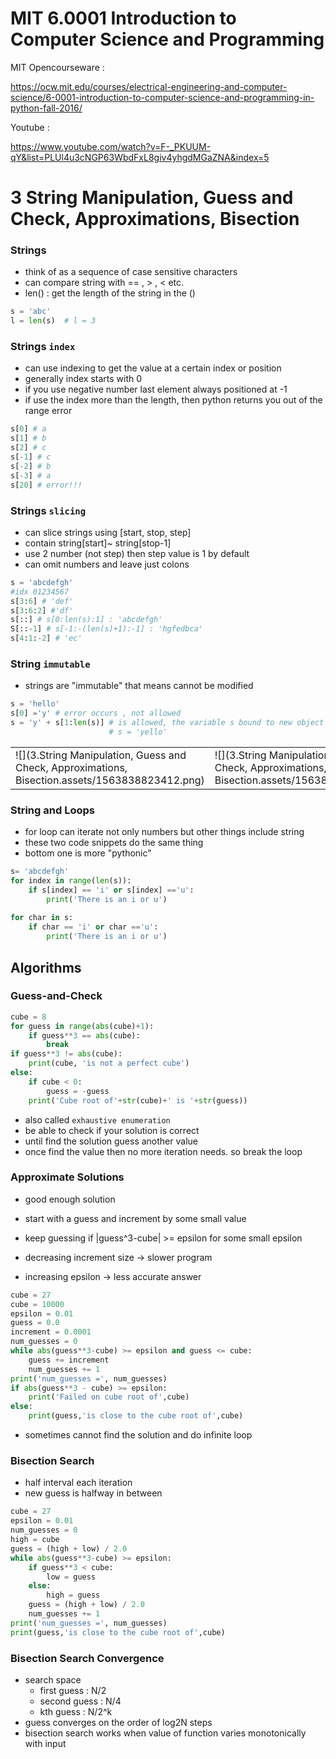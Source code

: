 # MIT 6.0001 Introduction to Computer Science and Programming

MIT Opencourseware : 

https://ocw.mit.edu/courses/electrical-engineering-and-computer-science/6-0001-introduction-to-computer-science-and-programming-in-python-fall-2016/

Youtube : 

https://www.youtube.com/watch?v=F-_PKUUM-qY&list=PLUl4u3cNGP63WbdFxL8giv4yhgdMGaZNA&index=5

 # 3 String Manipulation, Guess and Check, Approximations, Bisection

###  Strings

- think of as a sequence of case sensitive characters
- can compare string with == , > , < etc.
- len() : get the length of the string in the () 

``` py
s = 'abc'
l = len(s)  # l = 3
```



### Strings `index`

- can use indexing to get the value at a certain index or position 
- generally index starts with 0 
- if you use negative number last element always positioned at -1
- if use the index more than the length, then python returns you out of the range error

``` python
s[0] # a
s[1] # b
s[2] # c
s[-1] # c
s[-2] # b
s[-3] # a
s[20] # error!!!
```



### Strings `slicing`

- can slice strings using [start, stop, step]
- contain string[start]~ string[stop-1]
- use 2 number (not step) then step value is 1 by default
- can omit numbers and leave just colons

``` python
s = 'abcdefgh'
#idx 01234567
s[3:6] # 'def'
s[3:6:2] #'df' 
s[::] # s[0:len(s):1] : 'abcdefgh'
S[::-1] # s[-1:-(len(s)+1):-1] : 'hgfedbca'
s[4:1:-2] # 'ec'
```



### String `immutable`

- strings are "immutable"  that means cannot be modified

``` python
s = 'hello'
s[0] ='y' # error occurs , not allowed
s = 'y' + s[1:len(s)] # is allowed, the variable s bound to new object 
                      # s = 'yello'
```

|                                                              |                                                              |                                                              |
| ------------------------------------------------------------ | ------------------------------------------------------------ | ------------------------------------------------------------ |
| ![](3.String Manipulation, Guess and Check, Approximations, Bisection.assets/1563838823412.png) | ![](3.String Manipulation, Guess and Check, Approximations, Bisection.assets/1563838889453.png) | ![](3.String Manipulation, Guess and Check, Approximations, Bisection.assets/1563838862189.png) |



### String and Loops

- for loop can iterate not only numbers but other things include string
- these two code snippets do the same thing
- bottom one is more "pythonic"

``` python
s= 'abcdefgh'
for index in range(len(s)):
    if s[index] == 'i' or s[index] =='u':
        print('There is an i or u')
        
for char in s:
    if char == 'i' or char =='u':
        print('There is an i or u')
```





## Algorithms

### Guess-and-Check

``` python
cube = 8
for guess in range(abs(cube)+1):
    if guess**3 == abs(cube):
        break
if guess**3 != abs(cube):
    print(cube, 'is not a perfect cube')
else:
    if cube < 0:
        guess = -guess
    print('Cube root of'+str(cube)+' is '+str(guess))
```

- also called `exhaustive enumeration`
- be able to check if your solution is correct
- until find the solution guess another value
- once find the value then no more iteration needs. so break the loop



### Approximate Solutions

- good enough solution
- start with a guess and increment by some small value
- keep guessing  if |guess^3-cube| >= epsilon for some small epsilon

- decreasing increment size -> slower program
- increasing epsilon -> less accurate answer

``` python
cube = 27
cube = 10000
epsilon = 0.01 
guess = 0.0 
increment = 0.0001
num_guesses = 0
while abs(guess**3-cube) >= epsilon and guess <= cube:
    guess += increment
    num_guesses += 1
print('num_guesses =', num_guesses)
if abs(guess**3 - cube) >= epsilon:
    print('Failed on cube root of',cube)
else:
    print(guess,'is close to the cube root of',cube)
```

- sometimes cannot find the solution and do infinite loop



### Bisection Search

- half interval each iteration
- new guess is halfway in between

```python
cube = 27
epsilon = 0.01 
num_guesses = 0
high = cube
guess = (high + low) / 2.0
while abs(guess**3-cube) >= epsilon:
    if guess**3 < cube:
        low = guess
    else:
        high = guess
    guess = (high + low) / 2.0
    num_guesses += 1
print('num_guesses =', num_guesses)
print(guess,'is close to the cube root of',cube)
```



### Bisection Search Convergence

- search space
  - first guess : N/2
  - second guess : N/4
  - kth guess : N/2^k
- guess converges on the order of log2N steps
- bisection search works when value of function varies monotonically with input



